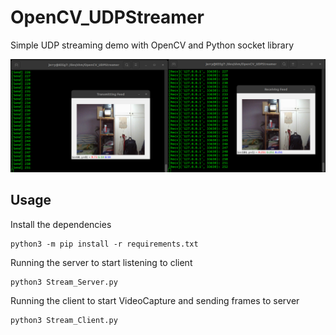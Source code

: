 # OpenCV_UDPStreamer
Simple UDP streaming demo with OpenCV and Python socket library

![alt text](https://github.com/hyfung/OpenCV_UDPStreamer/blob/white/images/01.png "")

## Usage
Install the dependencies
```
python3 -m pip install -r requirements.txt
```

Running the server to start listening to client
```
python3 Stream_Server.py
```

Running the client to start VideoCapture and sending frames to server
```
python3 Stream_Client.py
```
